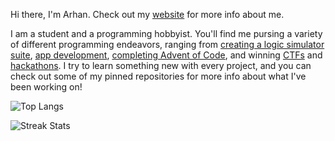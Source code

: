 Hi there, I'm Arhan. Check out my [website](https://arhan.sh) for more info about me.

I am a student and a programming hobbyist. You'll find me pursing a variety of different programming endeavors, ranging from [creating a logic simulator suite](https://github.com/ArhanChaudhary/NAND), [app development](https://github.com/ArhanChaudhary/TimeWeb), [completing Advent of Code](https://github.com/ArhanChaudhary/advent-of-code-2023), and winning [CTFs](https://ctftime.org/team/207689) and [hackathons](https://github.com/Leo7Deng/GitMe). I try to learn something new with every project, and you can check out some of my pinned repositories for more info about what I've been working on!

![Top Langs](https://github-readme-stats.vercel.app/api/top-langs/?username=ArhanChaudhary&layout=compact&hide=html,css)

![Streak Stats](https://github-readme-streak-stats.herokuapp.com/?user=ArhanChaudhary)
